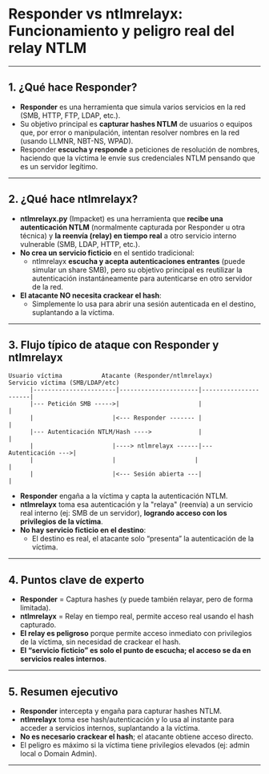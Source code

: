 # Responder vs ntlmrelayx: Funcionamiento y peligro real del relay NTLM

---

## 1. ¿Qué hace Responder?

- **Responder** es una herramienta que simula varios servicios en la red (SMB, HTTP, FTP, LDAP, etc.).
- Su objetivo principal es **capturar hashes NTLM** de usuarios o equipos que, por error o manipulación, intentan resolver nombres en la red (usando LLMNR, NBT-NS, WPAD).
- Responder **escucha y responde** a peticiones de resolución de nombres, haciendo que la víctima le envíe sus credenciales NTLM pensando que es un servidor legítimo.

---

## 2. ¿Qué hace ntlmrelayx?

- **ntlmrelayx.py** (Impacket) es una herramienta que **recibe una autenticación NTLM** (normalmente capturada por Responder u otra técnica) y **la reenvía (relay) en tiempo real** a otro servicio interno vulnerable (SMB, LDAP, HTTP, etc.).
- **No crea un servicio ficticio** en el sentido tradicional:
    - ntlmrelayx **escucha y acepta autenticaciones entrantes** (puede simular un share SMB), pero su objetivo principal es reutilizar la autenticación instantáneamente para autenticarse en otro servidor de la red.
- **El atacante NO necesita crackear el hash**:
    - Simplemente lo usa para abrir una sesión autenticada en el destino, suplantando a la víctima.

---

## 3. Flujo típico de ataque con Responder y ntlmrelayx

```
Usuario víctima           Atacante (Responder/ntlmrelayx)         Servicio víctima (SMB/LDAP/etc)
      |-----------------------|----------------------|----------------------|
      |--- Petición SMB ----->|                      |                      |
      |                      |<--- Responder ------- |                      |
      |--- Autenticación NTLM/Hash ---->             |                      |
      |                      |----> ntlmrelayx ------|--- Autenticación --->|
      |                      |                      |                      |
      |                      |<--- Sesión abierta ---|                      |
```

- **Responder** engaña a la víctima y capta la autenticación NTLM.
- **ntlmrelayx** toma esa autenticación y la "relaya" (reenvía) a un servicio real interno (ej: SMB de un servidor), **logrando acceso con los privilegios de la víctima**.
- **No hay servicio ficticio en el destino**:
    - El destino es real, el atacante solo “presenta” la autenticación de la víctima.

---

## 4. Puntos clave de experto

- **Responder** = Captura hashes (y puede también relayar, pero de forma limitada).
- **ntlmrelayx** = Relay en tiempo real, permite acceso real usando el hash capturado.
- **El relay es peligroso** porque permite acceso inmediato con privilegios de la víctima, sin necesidad de crackear el hash.
- **El “servicio ficticio” es solo el punto de escucha; el acceso se da en servicios reales internos**.

---

## 5. Resumen ejecutivo

- **Responder** intercepta y engaña para capturar hashes NTLM.
- **ntlmrelayx** toma ese hash/autenticación y lo usa al instante para acceder a servicios internos, suplantando a la víctima.
- **No es necesario crackear el hash**; el atacante obtiene acceso directo.
- El peligro es máximo si la víctima tiene privilegios elevados (ej: admin local o Domain Admin).

---
